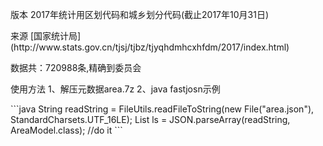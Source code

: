   <p>
  版本
  2017年统计用区划代码和城乡划分代码(截止2017年10月31日)
  </p>
  <p>来源
  [国家统计局](http://www.stats.gov.cn/tjsj/tjbz/tjyqhdmhcxhfdm/2017/index.html)
  </p>
  <p>
  数据共：720988条,精确到委员会
  </p>
  <p>
  使用方法
  1、解压元数据area.7z
  2、java fastjosn示例
  </p>
```java
String readString  = FileUtils.readFileToString(new File("area.json"), StandardCharsets.UTF_16LE);
List<AreaModel> ls = JSON.parseArray(readString, AreaModel.class);
//do it
```
